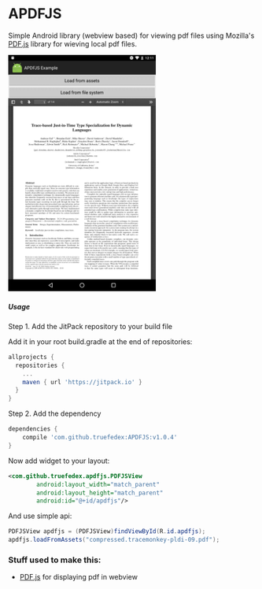 # APDFJS
Simple Android library (webview based) for viewing pdf files using Mozilla's [PDF.js](https://mozilla.github.io/pdf.js) library for wieving local pdf files.

<img src="/screenshot.png" alt="Demo" width="300px" />

##### Usage

Step 1. Add the JitPack repository to your build file

Add it in your root build.gradle at the end of repositories:
```gradle
allprojects {
  repositories {
    ...
    maven { url 'https://jitpack.io' }
  }
}
```

Step 2. Add the dependency

```groovy
dependencies {
	compile 'com.github.truefedex:APDFJS:v1.0.4'
}
```

Now add widget to your layout:
```xml
<com.github.truefedex.apdfjs.PDFJSView
        android:layout_width="match_parent"
        android:layout_height="match_parent"
        android:id="@+id/apdfjs"/>
```

And use simple api:
```java
PDFJSView apdfjs = (PDFJSView)findViewById(R.id.apdfjs);
apdfjs.loadFromAssets("compressed.tracemonkey-pldi-09.pdf");
```


### Stuff used to make this:

 * [PDF.js](https://mozilla.github.io/pdf.js) for displaying pdf in webview
